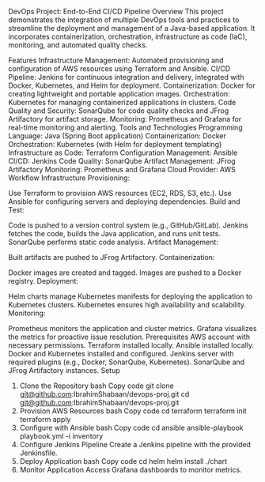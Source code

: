 DevOps Project: End-to-End CI/CD Pipeline
Overview
This project demonstrates the integration of multiple DevOps tools and practices to streamline the deployment and management of a Java-based application. It incorporates containerization, orchestration, infrastructure as code (IaC), monitoring, and automated quality checks.


Features
Infrastructure Management: Automated provisioning and configuration of AWS resources using Terraform and Ansible.
CI/CD Pipeline: Jenkins for continuous integration and delivery, integrated with Docker, Kubernetes, and Helm for deployment.
Containerization: Docker for creating lightweight and portable application images.
Orchestration: Kubernetes for managing containerized applications in clusters.
Code Quality and Security: SonarQube for code quality checks and JFrog Artifactory for artifact storage.
Monitoring: Prometheus and Grafana for real-time monitoring and alerting.
Tools and Technologies
Programming Language: Java (Spring Boot application)
Containerization: Docker
Orchestration: Kubernetes (with Helm for deployment templating)
Infrastructure as Code: Terraform
Configuration Management: Ansible
CI/CD: Jenkins
Code Quality: SonarQube
Artifact Management: JFrog Artifactory
Monitoring: Prometheus and Grafana
Cloud Provider: AWS
Workflow
Infrastructure Provisioning:

Use Terraform to provision AWS resources (EC2, RDS, S3, etc.).
Use Ansible for configuring servers and deploying dependencies.
Build and Test:

Code is pushed to a version control system (e.g., GitHub/GitLab).
Jenkins fetches the code, builds the Java application, and runs unit tests.
SonarQube performs static code analysis.
Artifact Management:

Built artifacts are pushed to JFrog Artifactory.
Containerization:

Docker images are created and tagged.
Images are pushed to a Docker registry.
Deployment:

Helm charts manage Kubernetes manifests for deploying the application to Kubernetes clusters.
Kubernetes ensures high availability and scalability.
Monitoring:

Prometheus monitors the application and cluster metrics.
Grafana visualizes the metrics for proactive issue resolution.
Prerequisites
AWS account with necessary permissions.
Terraform installed locally.
Ansible installed locally.
Docker and Kubernetes installed and configured.
Jenkins server with required plugins (e.g., Docker, SonarQube, Kubernetes).
SonarQube and JFrog Artifactory instances.
Setup
1. Clone the Repository
bash
Copy code
git clone git@github.com:IbrahimShabaan/devops-proj.git
cd git@github.com:IbrahimShabaan/devops-proj.git
2. Provision AWS Resources
bash
Copy code
cd terraform
terraform init
terraform apply
3. Configure with Ansible
bash
Copy code
cd ansible
ansible-playbook playbook.yml -i inventory
4. Configure Jenkins Pipeline
Create a Jenkins pipeline with the provided Jenkinsfile.
5. Deploy Application
bash
Copy code
cd helm
helm install <release-name> ./chart
6. Monitor Application
Access Grafana dashboards to monitor metrics.

